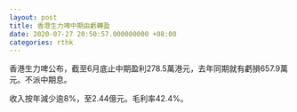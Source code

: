 ```yaml
---
layout: post
title: 香港生力啤中期由虧轉盈
date: 2020-07-27 20:50:57.000000000 +08:00
categories: rthk
---
```


香港生力啤公布，截至6月底止中期盈利278.5萬港元，去年同期就有虧損657.9萬元。不派中期息。

收入按年減少逾8%，至2.44億元。毛利率42.4%。
